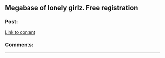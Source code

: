 ## Megabase of lonely girlz. Free registration

### Post:

[Link to content](http://thosida.showrooms.gq)

### Comments:

---

